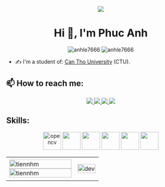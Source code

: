 <p align="center"><img src="https://img.icons8.com/color/48/000000/vietnam-circular.png"/></p>
<h1 align="center">Hi 👋, I'm Phuc Anh</h1>


<p align="center"> <img src="https://komarev.com/ghpvc/?username=anhle7666" alt="anhle7666" /> <img src="https://badges.pufler.dev/repos/anhle7666" alt="anhle7666" /> </p>

- ✍ I'm a student of: [Can Tho University](https://ctu.edu.vn) (CTU).


## 📫 How to reach me:
<p align="center">
  <a href="https://linkedin.com/in/phúc-anh-lê-021388226">
    <img src="https://img.icons8.com/fluent/48/000000/linkedin.png"/>
  </a>
  <a href="https://www.facebook.com/lephucanh2601" alt="Facebook">
    <img src="https://img.icons8.com/fluent/48/000000/facebook-new.png" target="_blank" />
  </a> 
  <a href="https://github.com/anhle7666" alt="Github">
    <img src="https://img.icons8.com/fluent/48/000000/github.png"/>
  </a> 
  <a href="mailto:anhle7666@gmail.com" alt="Email">
    <img src="https://img.icons8.com/fluent/48/000000/mailing.png"/>
  </a>
</p>

## Skills:
<p align="center">
  <img src="https://img.icons8.com/color/344/html-5.png" alt="opencv" width="48" height="48"/> 
  <img src="https://img.icons8.com/color/344/css3.png" width="48" height="48"/>
  <img src="https://img.icons8.com/color/344/javascript--v1.png" width="48" height="48"/>
  <img src="https://img.icons8.com/color/344/java-coffee-cup-logo--v1.png" width="48" height="48"/>
  <img src="https://img.icons8.com/color/344/visual-studio-code-2019.png" width="48" height="48"/>
  <img src="https://img.icons8.com/fluency/344/github.png" width="48" height="48"/>
  
</p>

<table style="width:100%;">
  <tr>
    <td>
      <img src="https://github-readme-stats.vercel.app/api/top-langs/?username=anhle7666&bg_color=FFFFFF00&text_color=179fa3&layout=compact&hide=CSS&langs_count=10&custom_title=Languages" alt="tiennhm" width="100%"/>
      <img src="https://github-readme-stats.vercel.app/api?username=anhle7666&bg_color=FFFFFF00&text_color=179fa3&show_icons=true&count_private=true&include_all_commits=true&custom_title=Hoạt%20động%20trên%20Github" alt="tiennhm" width="100%"/>
    </td>
    <td>
      <p align="center"> 
        <img src="https://cdn.dribbble.com/users/1059583/screenshots/4171367/coding-freak.gif" alt="dev" width="100%"/>
      </p>
    </td>
  </tr>
</table>

